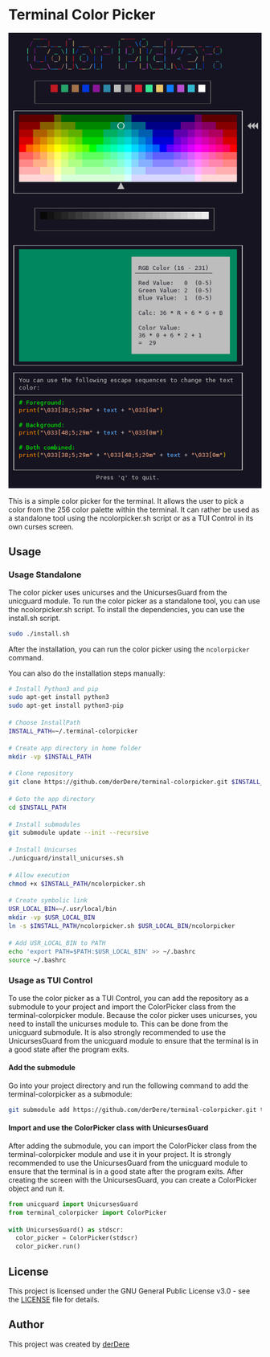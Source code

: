 # Terminal Color Picker

![Screenshot](screenshot.png)

This is a simple color picker for the terminal. It allows the user to pick a color from the 256 color palette within the terminal.
It can rather be used as a standalone tool using the ncolorpicker.sh script or as a TUI Control in its own curses screen.

##

## Usage

### Usage Standalone

The color picker uses unicurses and the UnicursesGuard from the unicguard module. To run the color picker as a standalone tool, you can use the ncolorpicker.sh script.
To install the dependencies, you can use the install.sh script.

```bash
sudo ./install.sh
```

After the installation, you can run the color picker using the `ncolorpicker` command.

You can also do the installation steps manually:

```bash
# Install Python3 and pip
sudo apt-get install python3
sudo apt-get install python3-pip

# Choose InstallPath
INSTALL_PATH=~/.terminal-colorpicker

# Create app directory in home folder
mkdir -vp $INSTALL_PATH

# Clone repository
git clone https://github.com/derDere/terminal-colorpicker.git $INSTALL_PATH

# Goto the app directory
cd $INSTALL_PATH

# Install submodules
git submodule update --init --recursive

# Install Unicurses
./unicguard/install_unicurses.sh

# Allow execution
chmod +x $INSTALL_PATH/ncolorpicker.sh

# Create symbolic link
USR_LOCAL_BIN=~/.usr/local/bin
mkdir -vp $USR_LOCAL_BIN
ln -s $INSTALL_PATH/ncolorpicker.sh $USR_LOCAL_BIN/ncolorpicker

# Add USR_LOCAL_BIN to PATH
echo 'export PATH=$PATH:$USR_LOCAL_BIN' >> ~/.bashrc
source ~/.bashrc
```

### Usage as TUI Control

To use the color picker as a TUI Control, you can add the repository as a submodule to your project and import the ColorPicker class from the terminal-colorpicker module.
Because the color picker uses unicurses, you need to install the unicurses module to. This can be done from the unicguard submodule.
It is also strongly recommended to use the UnicursesGuard from the unicguard module to ensure that the terminal is in a good state after the program exits.

#### Add the submodule

Go into your project directory and run the following command to add the terminal-colorpicker as a submodule:

```bash
git submodule add https://github.com/derDere/terminal-colorpicker.git terminal_colorpicker
```

#### Import and use the ColorPicker class with UnicursesGuard

After adding the submodule, you can import the ColorPicker class from the terminal-colorpicker module and use it in your project.
It is strongly recommended to use the UnicursesGuard from the unicguard module to ensure that the terminal is in a good state after the program exits.
After creating the screen with the UnicursesGuard, you can create a ColorPicker object and run it.

```python
from unicguard import UnicursesGuard
from terminal_colorpicker import ColorPicker

with UnicursesGuard() as stdscr:
  color_picker = ColorPicker(stdscr)
  color_picker.run()
```

## License

This project is licensed under the GNU General Public License v3.0 - see the [LICENSE](LICENSE) file for details.

## Author

This project was created by [derDere](https://github.com/derDere)
